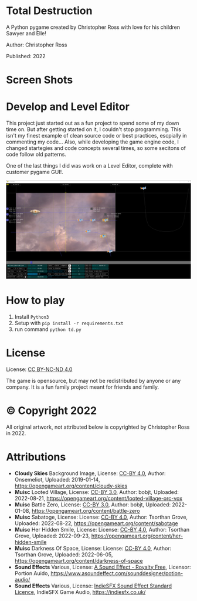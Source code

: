 # Total Destruction
A Python pygame created by Christopher Ross with love for his children Sawyer and Elle!

Author: Christopher Ross

Published: 2022

# Screen Shots

# Develop and Level Editor

This project just started out as a fun project to spend some of my down time on. But after getting started on it, I couldn't stop programming. This isn't my finest example of clean source code or best practices, escpially in commenting my code... Also, while developing the game engine code, I changed startegies and code concepts several times, so some secitons of code follow old patterns. 

One of the last things I did was work on a Level Editor, complete with customer pygame GUI!. 

![Jog Tab](/screenshot_level_editor.png)

# How to play
1) Install `Python3`
2) Setup with `pip install -r requirements.txt`
3) run command `python td.py`

# License

License: [CC BY-NC-ND 4.0](https://creativecommons.org/licenses/by-nc-nd/4.0/)

The game is opensource, but may not be redistributed by anyone or any company.  It is a fun family project meant for friends and family.

# © Copyright 2022 
All original artwork, not attributed below is copyrighted by Christopher Ross in 2022. 

# Attributions

* **Cloudy Skies** Background Image, License: [CC-BY 4.0](https://creativecommons.org/licenses/by/4.0/), Author: Onsemeliot, Uploaded: 2019-01-14, https://opengameart.org/content/cloudy-skies
* **Muisc** Looted Village, License: [CC-BY 3.0](https://creativecommons.org/licenses/by/3.0/), Author: bobjt, Uploaded: 2022-08-21, https://opengameart.org/content/looted-village-orc-vox
* **Muisc** Battle Zero, License: [CC-BY 3.0](https://creativecommons.org/licenses/by/3.0/), Author: bobjt, Uploaded: 2022-01-08, https://opengameart.org/content/battle-zero
* **Muisc** Sabatoge, License: License: [CC-BY 4.0](https://creativecommons.org/licenses/by/4.0/), Author: Tsorthan Grove, Uploaded: 2022-08-22, https://opengameart.org/content/sabotage
* **Muisc** Her Hidden Smile, License: License: [CC-BY 4.0](https://creativecommons.org/licenses/by/4.0/), Author: Tsorthan Grove, Uploaded: 2022-09-23, https://opengameart.org/content/her-hidden-smile
* **Muisc** Darkness Of Space, License: License: [CC-BY 4.0](https://creativecommons.org/licenses/by/4.0/), Author: Tsorthan Grove, Uploaded: 2022-06-05, https://opengameart.org/content/darkness-of-space
* **Sound Effects** Various, License: [A Sound Effect - Royalty Free](https://www.asoundeffect.com/license-agreement/), Licensor: Portion Auido, https://www.asoundeffect.com/sounddesigner/potion-audio/ 
* **Sound Effects** Various, License: [IndieSFX Sound Effect Standard Licence](https://indiesfx.co.uk/Licence.pdf), IndieSFX Game Audio, https://indiesfx.co.uk/
  
